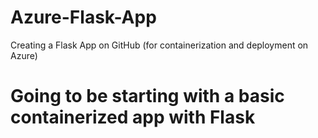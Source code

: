 # Azure-Flask-App
Creating a Flask App on GitHub (for containerization and deployment on Azure)

# Going to be starting with a basic containerized app with Flask
